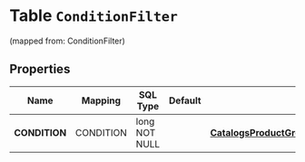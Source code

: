 
# Table `ConditionFilter`
(mapped from: ConditionFilter)

## Properties
Name | Mapping | SQL Type | Default | Type | Description | Notes
---- | ------- | -------- | ------- | ---- | ----------- | -----
**CONDITION** | CONDITION | long NOT NULL |  | [**CatalogsProductGroupMultipleStringCriteria**](.md) |  |  [foreignkey]



